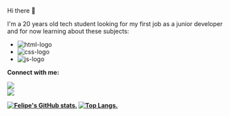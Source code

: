 Hi there 👋

I'm a 20 years old tech student looking for my first job as a junior developer and for now learning about these subjects:

- <img src="https://img.shields.io/badge/HTML5-E34F26?style=for-the-badge&logo=html5&logoColor=white" alt="html-logo"> 
- <img src="https://img.shields.io/badge/CSS3-1572B6?style=for-the-badge&logo=css3&logoColor=white" alt="css-logo">
- <img src="https://img.shields.io/badge/JavaScript-F7DF1E?style=for-the-badge&logo=javascript&logoColor=black" alt="js-logo">

<b> Connect with me: <b> <br>
  <p>
  <a target="_blank" href="https://www.instagram.com/_.siqueiraaa/">
  <img src="https://img.shields.io/badge/Instagram-E4405F?style=for-the-badge&logo=instagram&logoColor=white" /> </a> 
  <br>
  <a href="https://www.linkedin.com/in/felipesiqueiralima/" target="_blank">
  <img src="https://img.shields.io/badge/LinkedIn-0077B5?style=for-the-badge&logo=linkedin&logoColor=white" /> </a>
  </p>

[![Felipe's GitHub stats](https://github-readme-stats.vercel.app/api?username=siqueirafelipe).](https://github.com/anuraghazara/github-readme-stats)
[![Top Langs](https://github-readme-stats.vercel.app/api/top-langs/?username=siqueirafelipe).](https://github.com/anuraghazara/github-readme-stats)
